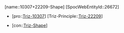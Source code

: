 ﻿---
type: TrizContradiction
aliases:
- 10307+22209-Shape
license: CC BY-SA 4.0
copyright: https://github.com/SpocWeb
IsDeleted: false
IsReadOnly: false
Confidential: public
tags: 
- Triz/Contradiction
---
[name::10307+22209-Shape]
[SpocWebEntityId::26672]
+ [pro::[Triz-10307](Triz-10307)]
[Triz-Principle::[Triz-22209](Triz-22209)]
- [con::[Triz-Shape](tech/Triz/Parameter/Triz-Shape.md)]

